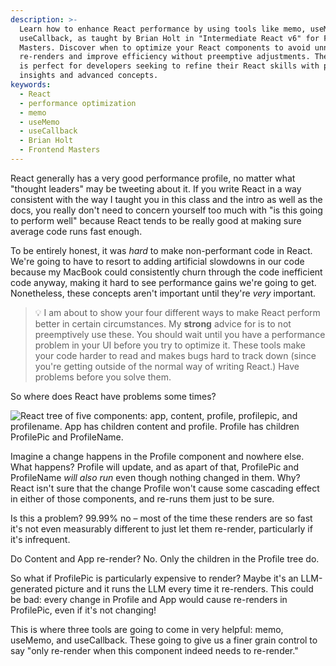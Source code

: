 ```yaml
---
description: >-
  Learn how to enhance React performance by using tools like memo, useMemo, and
  useCallback, as taught by Brian Holt in "Intermediate React v6" for Frontend
  Masters. Discover when to optimize your React components to avoid unnecessary
  re-renders and improve efficiency without preemptive adjustments. The course
  is perfect for developers seeking to refine their React skills with practical
  insights and advanced concepts.
keywords:
  - React
  - performance optimization
  - memo
  - useMemo
  - useCallback
  - Brian Holt
  - Frontend Masters
---
```


React generally has a very good performance profile, no matter what "thought leaders" may be tweeting about it. If you write React in a way consistent with the way I taught you in this class and the intro as well as the docs, you really don't need to concern yourself too much with "is this going to perform well" because React tends to be really good at making sure average code runs fast enough.

To be entirely honest, it was _hard_ to make non-performant code in React. We're going to have to resort to adding artificial slowdowns in our code because my MacBook could consistently churn through the code inefficient code anyway, making it hard to see performance gains we're going to get. Nonetheless, these concepts aren't important until they're _very_ important.

> 💡 I am about to show your four different ways to make React perform better in certain circumstances. My **strong** advice for is to not preemptively use these. You should wait until you have a performance problem in your UI before you try to optimize it. These tools make your code harder to read and makes bugs hard to track down (since you're getting outside of the normal way of writing React.) Have problems before you solve them.

So where does React have problems some times?

![React tree of five components: app, content, profile, profilepic, and profilename. App has children content and profile. Profile has children ProfilePic and ProfileName.](/images/profile.png)

Imagine a change happens in the Profile component and nowhere else. What happens? Profile will update, and as apart of that, ProfilePic and ProfileName _will also run_ even though nothing changed in them. Why? React isn't sure that the change Profile won't cause some cascading effect in either of those components, and re-runs them just to be sure.

Is this a problem? 99.99% no – most of the time these renders are so fast it's not even measurably different to just let them re-render, particularly if it's infrequent.

Do Content and App re-render? No. Only the children in the Profile tree do.

So what if ProfilePic is particularly expensive to render? Maybe it's an LLM-generated picture and it runs the LLM every time it re-renders. This could be bad: every change in Profile and App would cause re-renders in ProfilePic, even if it's not changing!

This is where three tools are going to come in very helpful: memo, useMemo, and useCallback. These going to give us a finer grain control to say "only re-render when this component indeed needs to re-render."
